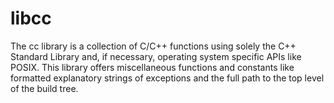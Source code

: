 # libcc

The cc library is a collection of C/C++ functions using solely the C++ Standard
Library and, if necessary, operating system specific APIs like POSIX. This
library offers miscellaneous functions and constants like formatted explanatory
strings of exceptions and the full path to the top level of the build tree.
